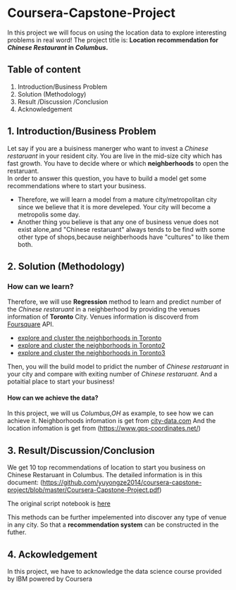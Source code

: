 # Coursera-Capstone-Project
In this project we will focus on using the location data to explore interesting problems in real word!
The project title is:
**Location recommendation for *Chinese Restaurant* in *Columbus*.**

## Table of content
 1. Introduction/Business Problem
 2. Solution (Methodology)
 3. Result /Discussion /Conclusion
 4. Acknowledgement
 
## 1. Introduction/Business Problem
Let say if you are a buisiness manerger who want to invest a *Chinese restaruant* in your resident city. You are live in the mid-size city which has fast growth. You have to decide where or which **neighberhoods** to open the restaruant.  
In order to answer this question, you have to build a model get some recommendations where to start your business.   
+ Therefore, we will learn a model from a mature city/metropolitan city since we believe that it is more develeped. Your city will become a metropolis some day.
+ Another thing you believe is that any one of business venue does not exist alone,and "Chinese restaruant" always tends to be find with some other type of shops,because neighberhoods have "cultures" to like them both.
## 2. Solution (Methodology)
### How can we learn?
  Therefore, we will use **Regression** method to learn and predict number of the *Chinese restaruant* in a neighberhood by providing the venues information of **Toronto** City. Venues information is discoverd from [Foursquare](https://foursquare.com/) API. 
- [explore and cluster the neighborhoods in Toronto](https://github.com/yuyongze2014/coursera-capstone-project/blob/master/explore%20and%20cluster%20the%20neighborhoods%20in%20Toronto.ipynb)
- [explore and cluster the neighborhoods in Toronto2](https://github.com/yuyongze2014/coursera-capstone-project/blob/master/explore%20and%20cluster%20the%20neighborhoods%20in%20Toronto2.ipynb)
-  [explore and cluster the neighborhoods in Toronto3](https://github.com/yuyongze2014/coursera-capstone-project/blob/master/explore%20and%20cluster%20the%20neighborhoods%20in%20Toronto2.ipynb)

Then, you will the build model to pridict the number of *Chinese restaruant* in your city and compare with exiting number of *Chinese restaruant*. And a potaitial place to start your business!

#### How can we achieve the data?
In this project, we will us *Columbus,OH* as example, to see how we can achieve it.
Neighborhoods infomation is get from [city-data.com](http://www.city-data.com/nbmaps/neigh-Columbus-Ohio.html) 
And the location infomation is get from (https://www.gps-coordinates.net/)

## 3. Result/Discussion/Conclusion
We get 10 top recommendations of location to start you business on Chinese Restaruant in Columbus. 
The detailed information is in this document:
(https://github.com/yuyongze2014/coursera-capstone-project/blob/master/Coursera-Capstone-Project.pdf)

The original script notebook is [here](https://github.com/yuyongze2014/coursera-capstone-project/blob/master/Capstone-project-Chinese-Restaurant%20.ipynb)

This methods can be further impelemented into discover any type of venue in any city. So that a **recommendation system** can be constructed in the futher.

## 4. Ackowledgement 
In this project, we have to acknowledge the data science course provided by IBM powered by Coursera



